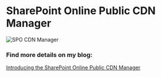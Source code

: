 # SharePoint Online Public CDN Manager


![SPO CDN Manager](./assets/cdnmanager.gif)

### Find more details on my blog: 

[Introducing the SharePoint Online Public CDN Manager](http://www.vrdmn.com/2016/11/introducing-sharepoint-online-public.html)